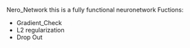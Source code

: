 Nero_Network
this is a fully functional neuronetwork
Fuctions:
- Gradient_Check
- L2 regularization
- Drop Out